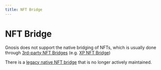 ```yaml
---
title: NFT Bridge
---
```


# NFT Bridge

Gnosis does not support the native bridging of NFTs, which is usually done through [3rd-party NFT Bridges](../user-guide/bridges.md#nft-bridges) (e.g. [XP NFT Bridge](https://bridge.xp.network/))

There is a [legacy native NFT bridge](https://docs.tokenbridge.net/eth-xdai-amb-bridge/nft-omnibridge-extension) that is no longer actively maintained. 